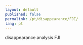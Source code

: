 ```yaml
---
layout: default
published: false
permalink: /pt/disappearance/FJI/
lang: pt
---
```


disappearance analysis FJI
